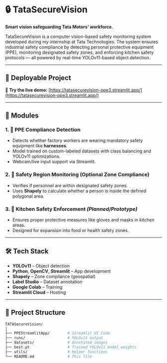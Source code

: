 # 🔒 TataSecureVision

**Smart vision safeguarding Tata Motors’ workforce.**

TataSecureVision is a computer vision-based safety monitoring system developed during my internship at Tata Technologies. The system ensures industrial safety compliance by detecting personal protective equipment (PPE), monitoring designated safety zones, and enforcing kitchen safety protocols — all powered by real-time YOLOv11-based object detection.

---

## 🚀 Deployable Project

🔗 **Try the live demo:**
[https://tatasecurevision-ppe3.streamlit.app/](https://tatasecurevision-ppe3.streamlit.app/)

---

## 🧠 Modules

### 1. 🦺 PPE Compliance Detection

* Detects whether factory workers are wearing mandatory safety equipment like **harnesses**.
* Model trained on custom-labeled datasets with class balancing and YOLOv11 optimizations.
* Webcam/live input support via Streamlit.

### 2. 📍 Safety Region Monitoring (Optional Zone Compliance)

* Verifies if personnel are within designated safety zones.
* Uses **Shapely** to calculate whether a person is inside the defined polygonal area.

### 3. 🍳 Kitchen Safety Enforcement *(Planned/Prototype)*

* Ensures proper protective measures like gloves and masks in kitchen areas.
* Designed for expansion into food or health safety zones.

---

## 🛠️ Tech Stack

* **YOLOv11** – Object detection
* **Python**, **OpenCV**, **Streamlit** – App development
* **Shapely** – Zone compliance (geospatial)
* **Label Studio** – Dataset annotation
* **Google Colab** – Training
* **Streamlit Cloud** – Hosting

---

## 📁 Project Structure

```bash
TATASecureVision/
│
├── PPEStreamlitApp/        # Streamlit UI Code
├── runs/                   # YOLOv11 output
├── datasets/               # Annotated images
├── best.pt                 # Trained YOLOv11 model weights
├── utils/                  # Helper functions
└── README.md               # This file
```
